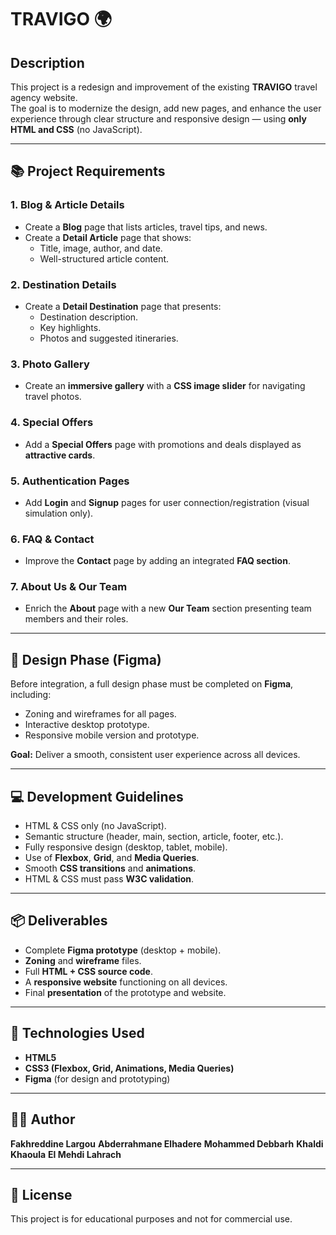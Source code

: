 # TRAVIGO 🌍

## Description
This project is a redesign and improvement of the existing **TRAVIGO** travel agency website.  
The goal is to modernize the design, add new pages, and enhance the user experience through clear structure and responsive design — using **only HTML and CSS** (no JavaScript).

---

## 📚 Project Requirements

### 1. Blog & Article Details
- Create a **Blog** page that lists articles, travel tips, and news.
- Create a **Detail Article** page that shows:
  - Title, image, author, and date.
  - Well-structured article content.

### 2. Destination Details
- Create a **Detail Destination** page that presents:
  - Destination description.
  - Key highlights.
  - Photos and suggested itineraries.

### 3. Photo Gallery
- Create an **immersive gallery** with a **CSS image slider** for navigating travel photos.

### 4. Special Offers
- Add a **Special Offers** page with promotions and deals displayed as **attractive cards**.

### 5. Authentication Pages
- Add **Login** and **Signup** pages for user connection/registration (visual simulation only).

### 6. FAQ & Contact
- Improve the **Contact** page by adding an integrated **FAQ section**.

### 7. About Us & Our Team
- Enrich the **About** page with a new **Our Team** section presenting team members and their roles.

---

## 🎨 Design Phase (Figma)
Before integration, a full design phase must be completed on **Figma**, including:
- Zoning and wireframes for all pages.
- Interactive desktop prototype.
- Responsive mobile version and prototype.

**Goal:** Deliver a smooth, consistent user experience across all devices.

---

## 💻 Development Guidelines
- HTML & CSS only (no JavaScript).
- Semantic structure (header, main, section, article, footer, etc.).
- Fully responsive design (desktop, tablet, mobile).
- Use of **Flexbox**, **Grid**, and **Media Queries**.
- Smooth **CSS transitions** and **animations**.
- HTML & CSS must pass **W3C validation**.

---

## 📦 Deliverables
- Complete **Figma prototype** (desktop + mobile).
- **Zoning** and **wireframe** files.
- Full **HTML + CSS source code**.
- A **responsive website** functioning on all devices.
- Final **presentation** of the prototype and website.

---

## 🧠 Technologies Used
- **HTML5**
- **CSS3 (Flexbox, Grid, Animations, Media Queries)**
- **Figma** (for design and prototyping)

---

## 🧑‍💻 Author
**Fakhreddine Largou**
**Abderrahmane Elhadere**
**Mohammed Debbarh**
**Khaldi Khaoula**
**El Mehdi Lahrach**

---

## 📄 License
This project is for educational purposes and not for commercial use.
